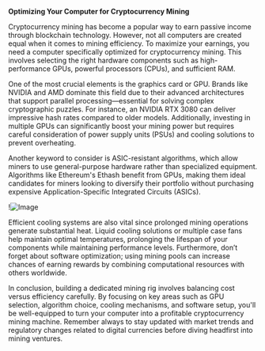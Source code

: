 **Optimizing Your Computer for Cryptocurrency Mining**

Cryptocurrency mining has become a popular way to earn passive income through blockchain technology. However, not all computers are created equal when it comes to mining efficiency. To maximize your earnings, you need a computer specifically optimized for cryptocurrency mining. This involves selecting the right hardware components such as high-performance GPUs, powerful processors (CPUs), and sufficient RAM.

One of the most crucial elements is the graphics card or GPU. Brands like NVIDIA and AMD dominate this field due to their advanced architectures that support parallel processing—essential for solving complex cryptographic puzzles. For instance, an NVIDIA RTX 3080 can deliver impressive hash rates compared to older models. Additionally, investing in multiple GPUs can significantly boost your mining power but requires careful consideration of power supply units (PSUs) and cooling solutions to prevent overheating.

Another keyword to consider is ASIC-resistant algorithms, which allow miners to use general-purpose hardware rather than specialized equipment. Algorithms like Ethereum's Ethash benefit from GPUs, making them ideal candidates for miners looking to diversify their portfolio without purchasing expensive Application-Specific Integrated Circuits (ASICs).

!![Image](https://github.com/user-attachments/assets/590b50a7-4459-4e76-8a31-559aed223621)

Efficient cooling systems are also vital since prolonged mining operations generate substantial heat. Liquid cooling solutions or multiple case fans help maintain optimal temperatures, prolonging the lifespan of your components while maintaining performance levels. Furthermore, don’t forget about software optimization; using mining pools can increase chances of earning rewards by combining computational resources with others worldwide.

In conclusion, building a dedicated mining rig involves balancing cost versus efficiency carefully. By focusing on key areas such as GPU selection, algorithm choice, cooling mechanisms, and software setup, you'll be well-equipped to turn your computer into a profitable cryptocurrency mining machine. Remember always to stay updated with market trends and regulatory changes related to digital currencies before diving headfirst into mining ventures.